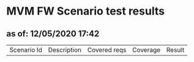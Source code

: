 <H1>MVM FW Scenario test results</H1>
<H2>as of: 12/05/2020 17:42</H2>
<Table>
<Tr><Td>Scenario Id</Td><Td>Description</Td><Td>Covered reqs</Td><Td>Coverage</Td><Td>Result</Td></Tr>
</Table>
